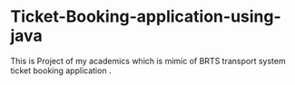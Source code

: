 # Ticket-Booking-application-using-java
This is Project of my academics which is mimic of BRTS transport system ticket booking application .

